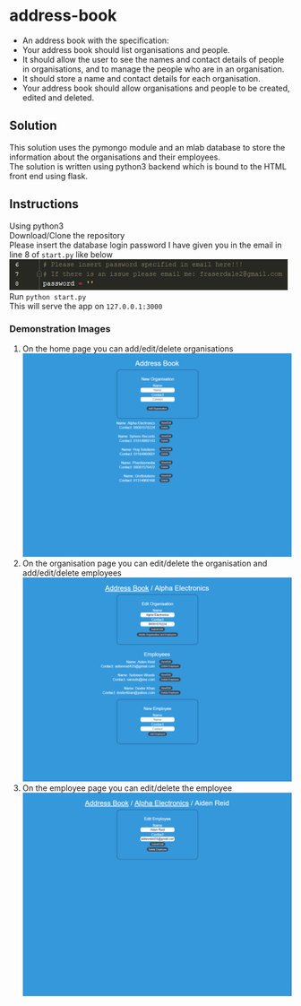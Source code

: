 # address-book
* An address book with the specification:  
* Your address book should list organisations and people.  
* It should allow the user to see the names and contact details of people in organisations, and to manage the people who are in an organisation.  
* It should store a name and contact details for each organisation.  
* Your address book should allow organisations and people to be created, edited and deleted.

## Solution
This solution uses the pymongo module and an mlab database to store the information about the organisations and their employees.  
The solution is written using python3 backend which is bound to the HTML front end using flask.

## Instructions
Using python3   
Download/Clone the repository  
Please insert the database login password I have given you in the email in line 8 of `start.py` like below
![Set Password](https://github.com/fraserdale/address-book/blob/master/images/password_insert.GIF "Set Password")  
Run `python start.py`  
This will serve the app on `127.0.0.1:3000`  

### Demonstration Images
1. On the home page you can add/edit/delete organisations
![Address Book Home](https://github.com/fraserdale/address-book/blob/master/images/address_book_home.PNG "Address Book Home")
2. On the organisation page you can edit/delete the organisation and add/edit/delete employees
![Organisation Page](https://github.com/fraserdale/address-book/blob/master/images/organisation_page.PNG "Organisation Page")
3. On the employee page you can edit/delete the employee
![Employee Page](https://github.com/fraserdale/address-book/blob/master/images/employee_page.PNG "Employee Page")
